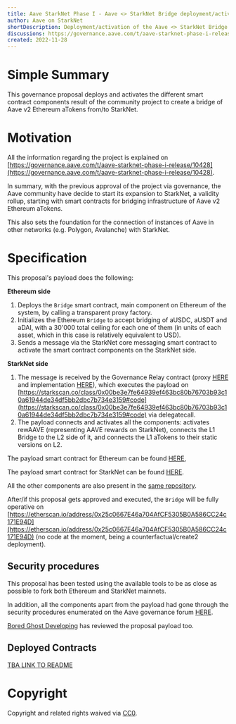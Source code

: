 ```yaml
---
title: Aave StarkNet Phase I - Aave <> StarkNet Bridge deployment/activation by Aave governance
author: Aave on StarkNet
shortDescription: Deployment/activation of the Aave <> StarkNet Bridge
discussions: https://governance.aave.com/t/aave-starknet-phase-i-release/10428
created: 2022-11-28
---
```


# Simple Summary

This governance proposal deploys and activates the different smart contract components result of the community project to create a bridge of Aave v2 Ethereum aTokens from/to StarkNet.


# Motivation

All the information regarding the project is explained on [https://governance.aave.com/t/aave-starknet-phase-i-release/10428](https://governance.aave.com/t/aave-starknet-phase-i-release/10428). 

In summary, with the previous approval of the project via governance, the Aave community have decide to start its expansion to StarkNet, a validity rollup, starting with smart contracts for bridging infrastructure of Aave v2 Ethereum aTokens.

This also sets the foundation for the connection of instances of Aave in other networks (e.g. Polygon, Avalanche) with StarkNet.


# Specification

This proposal's payload does the following:

**Ethereum side**

1. Deploys the `Bridge` smart contract, main component on Ethereum of the system, by calling a transparent proxy factory.
2. Initializes the Ethereum `Bridge` to accept bridging of aUSDC, aUSDT and aDAI, with a 30'000 total ceiling for each one of them (in units of each asset, which in this case is relatively equivalent to USD).
3. Sends a message via the StarkNet core messaging smart contract to activate the smart contract components on the StarkNet side.

**StarkNet side**

1. The message is received by the Governance Relay contract (proxy [HERE](https://starkscan.co/contract/0x07bbb769e53d886f77792d59b9cd65a2eb14a84c49a0942ba9577e291deefcec#class) and implementation [HERE](https://starkscan.co/class/0x0431f8e4ac4298966bdf1d99ea273d9f22e72005874d76498bd630fcb806f605#code)), which executes the payload on [https://starkscan.co/class/0x00be3e7fe64939ef463bc80b76703b93c10a61944de34df5bb2dbc7b734e3159#code](https://starkscan.co/class/0x00be3e7fe64939ef463bc80b76703b93c10a61944de34df5bb2dbc7b734e3159#code) via delegatecall.
2. The payload connects and activates all the components: activates rewAAVE (representing AAVE rewards on StarkNet), connects the L1 Bridge to the L2 side of it, and connects the L1 aTokens to their static versions on L2.

The payload smart contract for Ethereum can be found [HERE](https://etherscan.io/address/0x4919E176f02142C20727da215e8dc1b3d046D026#code), 

The payload smart contract for StarkNet can be found [HERE](https://starkscan.co/class/0x00be3e7fe64939ef463bc80b76703b93c10a61944de34df5bb2dbc7b734e3159#code).

All the other components are also present in the [same repository](https://github.com/aave-starknet-project/aave-starknet-bridge).

After/if this proposal gets approved and executed, the `Bridge` will be fully operative on [https://etherscan.io/address/0x25c0667E46a704AfCF5305B0A586CC24c171E94D](https://etherscan.io/address/0x25c0667E46a704AfCF5305B0A586CC24c171E94D) (no code at the moment, being a counterfactual/create2 deployment).

## Security procedures

This proposal has been tested using the available tools to be as close as possible to fork both Ethereum and StarkNet mainnets.

In addition, all the components apart from the payload had gone through the security procedures enumerated on the Aave governance forum [HERE](https://governance.aave.com/t/aave-starknet-phase-i-release/10428#security-procedures-5).

[Bored Ghost Developing](https://twitter.com/bgdlabs) has reviewed the proposal payload too.


## Deployed Contracts

[TBA LINK TO README]()

# Copyright

Copyright and related rights waived via [CC0](https://creativecommons.org/publicdomain/zero/1.0/).
